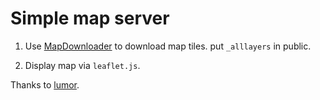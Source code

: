 # Simple map server

1. Use [MapDownloader](http://pan.baidu.com/s/1miMF9nM) to download map tiles. put `_alllayers` in public.

1. Display map via `leaflet.js`.

Thanks to [lumor](https://github.com/578157900).
